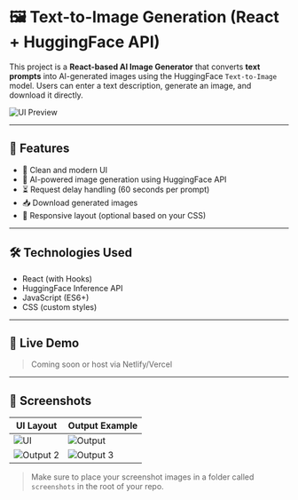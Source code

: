 # 🖼️ Text-to-Image Generation (React + HuggingFace API)

This project is a **React-based AI Image Generator** that converts **text prompts** into AI-generated images using the HuggingFace `Text-to-Image` model. Users can enter a text description, generate an image, and download it directly.

![UI Preview](./screenshots/ui-preview.png)

---

## 🚀 Features

- 🌈 Clean and modern UI
- 🧠 AI-powered image generation using HuggingFace API
- ⏳ Request delay handling (60 seconds per prompt)
- 📥 Download generated images
- 📱 Responsive layout (optional based on your CSS)

---

## 🛠️ Technologies Used

- React (with Hooks)
- HuggingFace Inference API
- JavaScript (ES6+)
- CSS (custom styles)

---

## 🧪 Live Demo

> Coming soon or host via Netlify/Vercel

---

## 📸 Screenshots

| UI Layout | Output Example |
|----------|----------------|
| ![UI]() | ![Output](./screenshots/output1.png) |
| ![Output 2](./screenshots/output2.png) | ![Output 3](./screenshots/output3.png) |

> Make sure to place your screenshot images in a folder called `screenshots` in the root of your repo.



